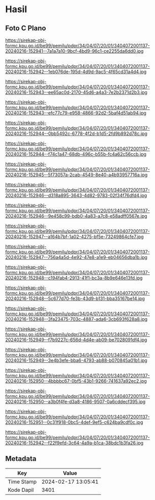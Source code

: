 # Hasil

## Foto C Plano

https://sirekap-obj-formc.kpu.go.id/be99/pemilu/pdpr/34/04/07/20/01/3404072001137-20240216-152941--7a1a7a10-9bcf-4bd9-96c1-ce2255da6dd0.jpg

https://sirekap-obj-formc.kpu.go.id/be99/pemilu/pdpr/34/04/07/20/01/3404072001137-20240216-152942--1eb076de-195d-4d9d-9ac5-4f65cd31a4d4.jpg

https://sirekap-obj-formc.kpu.go.id/be99/pemilu/pdpr/34/04/07/20/01/3404072001137-20240216-152943--ee65ac0d-2170-45d6-a4a3-7e2b2371d2b3.jpg

https://sirekap-obj-formc.kpu.go.id/be99/pemilu/pdpr/34/04/07/20/01/3404072001137-20240216-152943--efc77c79-e958-4866-92d2-5baf4d51ab94.jpg

https://sirekap-obj-formc.kpu.go.id/be99/pemilu/pdpr/34/04/07/20/01/3404072001137-20240216-152944--0bb5492c-6778-4f2d-b1d5-2fd9b892d78c.jpg

https://sirekap-obj-formc.kpu.go.id/be99/pemilu/pdpr/34/04/07/20/01/3404072001137-20240216-152944--f74c1a47-68db-496c-b55b-fc4a62c56ccb.jpg

https://sirekap-obj-formc.kpu.go.id/be99/pemilu/pdpr/34/04/07/20/01/3404072001137-20240216-152945--5f73057a-2cab-4549-8e40-a4b93957716a.jpg

https://sirekap-obj-formc.kpu.go.id/be99/pemilu/pdpr/34/04/07/20/01/3404072001137-20240216-152946--d318a895-3643-4d82-9783-02f34f76dfd4.jpg

https://sirekap-obj-formc.kpu.go.id/be99/pemilu/pdpr/34/04/07/20/01/3404072001137-20240216-152946--9e458c99-bdb0-4a83-a7c8-e58adff0567e.jpg

https://sirekap-obj-formc.kpu.go.id/be99/pemilu/pdpr/34/04/07/20/01/3404072001137-20240216-152947--a164b7bf-1a02-4275-bf5e-73249864cfe7.jpg

https://sirekap-obj-formc.kpu.go.id/be99/pemilu/pdpr/34/04/07/20/01/3404072001137-20240216-152947--756a4a5d-4e92-47e8-a1e9-eb04656dba1b.jpg

https://sirekap-obj-formc.kpu.go.id/be99/pemilu/pdpr/34/04/07/20/01/3404072001137-20240216-152948--c194fab4-2913-41f1-bc3a-8b9e646e13fd.jpg

https://sirekap-obj-formc.kpu.go.id/be99/pemilu/pdpr/34/04/07/20/01/3404072001137-20240216-152948--5c677d70-fe3b-43d9-b131-bba35167be14.jpg

https://sirekap-obj-formc.kpu.go.id/be99/pemilu/pdpr/34/04/07/20/01/3404072001137-20240216-152948--3fa23475-703c-4887-ada6-3cb693f628a8.jpg

https://sirekap-obj-formc.kpu.go.id/be99/pemilu/pdpr/34/04/07/20/01/3404072001137-20240216-152949--f7b9227c-656d-4d4e-ab09-be7028091df4.jpg

https://sirekap-obj-formc.kpu.go.id/be99/pemilu/pdpr/34/04/07/20/01/3404072001137-20240216-152949--3e4b3efe-bba6-4793-ab88-b070845a01b1.jpg

https://sirekap-obj-formc.kpu.go.id/be99/pemilu/pdpr/34/04/07/20/01/3404072001137-20240216-152950--4bbbbc67-0bf5-43b1-9266-741637a92ec2.jpg

https://sirekap-obj-formc.kpu.go.id/be99/pemilu/pdpr/34/04/07/20/01/3404072001137-20240216-152950--a3b0f4fe-d3a8-4186-9507-0a6cddecf395.jpg

https://sirekap-obj-formc.kpu.go.id/be99/pemilu/pdpr/34/04/07/20/01/3404072001137-20240216-152951--0c31f918-0bc5-4def-9ef5-c624ba9cdf0c.jpg

https://sirekap-obj-formc.kpu.go.id/be99/pemilu/pdpr/34/04/07/20/01/3404072001137-20240216-152942--f22f9efd-3c64-4a9a-b1ca-38bdc1b3fa26.jpg


## Metadata

| Key        | Value               |
| ---------- | ------------------- |
| Time Stamp | 2024-02-17 13:05:41 |
| Kode Dapil | 3401                |



